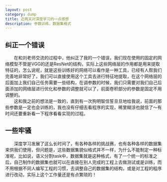 ```yaml
---
layout: post
category: dump
title: 近两天对深度学习的一点感想
description: 参数训练，数据集格式
---
```


## 纠正一个错误
　　在和刘老师交流的过程中，他纠正了我的一个错误，我们现在使用的固定的网络模型不管是VGG的还是ResNet的结构，实际上这些网络层的作用都是用来提取特征的，怎么说呢，就是这些训练好的网络可以看作是一种工具，已经有人帮我们完善地非常好了，我们可以直接使用这个工具去进行特征地提取，在这个网络层的后面加上我们自己任务需要一些结构，在调参数的时候，我们只需要对我们自己后面添加的网络层进行优化和参数的调整就可以了，前面卷积部分的参数是固定不用调整的。<br>
　　这和我之前的想法是一致的，直到有一次狗明智信誓旦旦地给我说，前面的那些参数是一定也会训练的，我也没有仔细去看程序的实现，稀里糊涂也就信了～有时间还要重新看一下程序看看实现的过程。
## 一些牢骚
　　深度学习发展了这么长时间了，有各种各样的挑战赛，也有各种各样的数据集来供我们使用，但问题是，这些数据集貌似格式并不一样，为什么不能制定一种标准呢，比如说，语义分割task中，数据集就是这种格式，有了一个统一的标准之后，自己制作的数据集也就可以在直接在别人完成的工程上去做测试或是训练，而不用根据不同人编写工程的习惯，去调整自己的数据集的结构，或是对工程的程序进行改动，实际上这个工作量还是有点繁琐的！